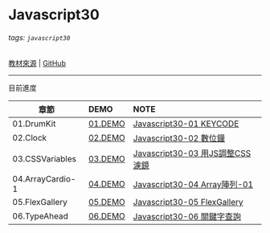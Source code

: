 Javascript30
===
###### tags: `javascript30`
[教材來源](https://javascript30.com/)   |    [GitHub](https://github.com/jiangreira/Javascript30)


---

目前進度


| 章節            | DEMO       |    NOTE                        |
| ----------     |:-----------|:--------------------------------|
|01.DrumKit      | [01.DEMO]  | [Javascript30-01 KEYCODE]       |
|02.Clock        | [02.DEMO]  | [Javascript30-02 數位鐘]         |
|03.CSSVariables | [03.DEMO]  | [Javascript30-03 用JS調整CSS濾鏡] |
|04.ArrayCardio-1| [04.DEMO]  | [Javascript30-04 Array陣列-01] |
|05.FlexGallery  | [05.DEMO]  | [Javascript30-05 FlexGallery] |
|06.TypeAhead    | [06.DEMO]  | [Javascript30-06 關鍵字查詢]

[01.DEMO]:https://jiangreira.github.io/Javascript30/01.DrumKit/index.html
[Javascript30-01 KEYCODE]:https://hackmd.io/@jiangreira/SJBMfNKm8
[02.DEMO]:https://jiangreira.github.io/Javascript30/02.Clock/index.html
[Javascript30-02 數位鐘]:https://hackmd.io/@jiangreira/BJe43Nqm8
[03.DEMO]:https://jiangreira.github.io/Javascript30/03.CSSVariables/index.html
[Javascript30-03 用JS調整CSS濾鏡]:https://hackmd.io/@jiangreira/r1tdFLc7L
[04.DEMO]:https://jiangreira.github.io/Javascript30/04.ArrayCardio-1/index.html
[Javascript30-04 Array陣列-01]:https://hackmd.io/@jiangreira/ryOeqAnmL
[05.DEMO]:https://jiangreira.github.io/Javascript30/05.FlexGallery/index.html
[Javascript30-05 FlexGallery]:https://hackmd.io/@jiangreira/BJWbagTm8
[06.DEMO]:https://jiangreira.github.io/Javascript30/06.TypeAhead/index.html
[Javascript30-06 關鍵字查詢]:https://hackmd.io/@jiangreira/Bk3Yg76X8